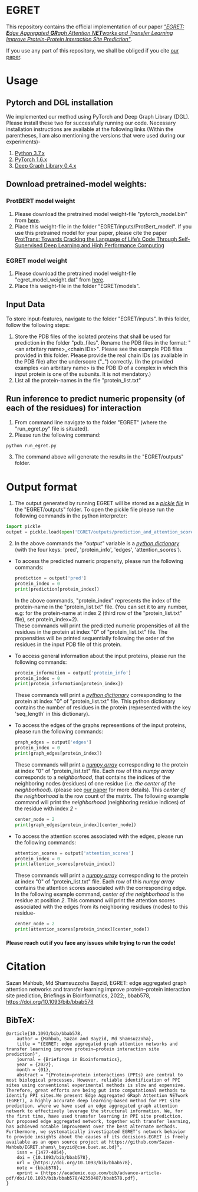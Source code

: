 # EGRET
This repository contains the official implementation of our paper [*"EGRET: **E**dge Aggregated **GR**aph Attention N**ET**works and Transfer Learning Improve Protein-Protein Interaction Site Prediction"*](https://doi.org/10.1093/bib/bbab578).

If you use any part of this repository, we shall be obliged if you cite [our paper](https://doi.org/10.1093/bib/bbab578).

# Usage
## Pytorch and DGL installation
We implemented our method using PyTorch and Deep Graph Library (DGL). Please install these two for successfully running our code. Necessary installation instructions are available at the following links (Within the parentheses, I am also mentioning the versions that were used during our experiments)-
1. [Python 3.7.x](https://www.python.org/downloads/)
2. [PyTorch 1.6.x](https://pytorch.org/get-started/locally/#start-locally)
3. [Deep Graph Library 0.4.x](https://docs.dgl.ai/en/0.4.x/install)

## Download pretrained-model weights:
### ProtBERT model weight
1. Please download the pretrained model weight-file "pytorch_model.bin" from [here](https://drive.google.com/file/d/10MLado6OTLtQ_RWbBEyZNaPCVXaCf73z/view?usp=sharing).
2. Place this weight-file in the folder "EGRET/inputs/ProtBert_model".
If you use this pretrained model for your paper, please cite the paper [ProtTrans: Towards Cracking the Language of Life’s Code Through Self-Supervised Deep Learning and High Performance Computing](https://www.biorxiv.org/content/10.1101/2020.07.12.199554v2)
### EGRET model weight
1. Please download the pretrained model weight-file "egret_model_weight.dat" from [here](https://drive.google.com/file/d/1KsbJ6x8y_8YneO29d81khIhXwt57SWwz/view?usp=sharing).
2. Place this weight-file in the folder "EGRET/models".

## Input Data
To store input-features, navigate to the folder "EGRET/inputs". In this folder, follow the following steps:
1. Store the PDB files of the isolated proteins that shall be used for prediction in the folder "pdb_files". Rename the PDB files in the format: "\<an arbritary name\>\_\<chain IDs\>". Please see the example PDB files provided in this folder. Please provide the real chain IDs (as available in the PDB file) after the underscore ("\_") correctly. (In the provided examples \<an arbritary name\> is the PDB ID of a complex in which this input protein is one of the subunits. It is not mendatory.)
2. List all the protein-names in the file "protein_list.txt"

## Run inference to predict numeric propensity (of each of the residues) for interaction
1. From command line navigate to the folder "EGRET" (where the "run_egret.py" file is situated).
2. Please run the following command:
```python
python run_egret.py
```
3. The command above will generate the results in the "EGRET/outputs" folder.

# Output format
1. The output generated by running EGRET will be stored as a [*pickle file*](https://docs.python.org/3/library/pickle.html) in the "EGRET/outputs" folder. To open the pickle file please run the following commands in the python interpreter:
  ```python
  import pickle
  output = pickle.load(open('EGRET/outputs/prediction_and_attention_scores.pkl', 'rb'))
  ```
2. In the above commands the *"output"* variable is a [*python dictionary*](https://docs.python.org/3/tutorial/datastructures.html#dictionaries) (with the four keys: 'pred', 'protein_info', 'edges', 'attention_scores').  
  - To access the predicted numeric propensity, please run the following commands:  
    ```python
    prediction = output['pred']  
    protein_index = 0  
    print(prediction[protein_index])  
    ```
    In the above commands, "protein_index" represents the index of the protein-name in the "protein_list.txt" file. (You can set it to any number, e.g: for the protein-name at index 2 (third row of the "protein_list.txt" file), set protein_index=2).  
    These commands will print the predicted numeric propensities of all the residues in the protein at index "0" of "protein_list.txt" file. The propensities will be printed sequentially following the order of the residues in the input PDB file of this protein.  

  - To access general information about the input proteins, please run the following commands:  
    ```python
    protein_information = output['protein_info']  
    protein_index = 0  
    print(protein_information[protein_index])    
    ```
    These commands will print a [*python dictionary*](https://docs.python.org/3/tutorial/datastructures.html#dictionaries) corresponding to the protein at index "0" of "protein_list.txt" file. This python dictionary contains the number of residues in the protein (represented with the key 'seq_length' in this dictionary).  

  - To access the edges of the graphs representions of the input proteins, please run the following commands:  
    ```python
    graph_edges = output['edges']  
    protein_index = 0  
    print(graph_edges[protein_index])  
    ```
    These commands will print a [*numpy array*](https://numpy.org/doc/stable/reference/generated/numpy.array.html) corresponding to the protein at index "0" of "protein_list.txt" file. Each row of this *numpy array* corresponds to a *neighborhood*, that contains the indices of the neighboring nodes (residues) of one residue (i.e. *the center of the neighborhood*). (please see [our paper](https://doi.org/10.1101/2020.11.07.372466) for more details). This *center of the neighborhood* is the row count of the matrix. The following example command will print the *neighborhood* (neighboring residue indices) of the residue with index *2* -  
    ```python
    center_node = 2  
    print(graph_edges[protein_index][center_node])  
    ```
  
  - To access the attention scores associated with the edges, please run the following commands:  
    ```python
    attention_scores = output['attention_scores']  
    protein_index = 0  
    print(attention_scores[protein_index])  
    ```
    These commands will print a [*numpy array*](https://numpy.org/doc/stable/reference/generated/numpy.array.html) corresponding to the protein at index "0" of "protein_list.txt" file. Each row of this *numpy array* contains the attention scores associated with the corresponding edge. In the following example command, *center of the neighborhood* is the residue at position *2*. This command will print the attention scores associated with the edges from its neighboring residues (nodes) to this residue-  
    ```python
    center_node = 2  
    print(attention_scores[protein_index][center_node])  
    ```

#### Please reach out if you face any issues while trying to run the code!

# Citation
Sazan Mahbub, Md Shamsuzzoha Bayzid, EGRET: edge aggregated graph attention networks and transfer learning improve protein–protein interaction site prediction, Briefings in Bioinformatics, 2022;, bbab578, https://doi.org/10.1093/bib/bbab578

## BibTeX:
```
@article{10.1093/bib/bbab578,
    author = {Mahbub, Sazan and Bayzid, Md Shamsuzzoha},
    title = "{EGRET: edge aggregated graph attention networks and transfer learning improve protein–protein interaction site prediction}",
    journal = {Briefings in Bioinformatics},
    year = {2022},
    month = {01},
    abstract = "{Protein–protein interactions (PPIs) are central to most biological processes. However, reliable identification of PPI sites using conventional experimental methods is slow and expensive. Therefore, great efforts are being put into computational methods to identify PPI sites.We present Edge Aggregated GRaph Attention NETwork (EGRET), a highly accurate deep learning-based method for PPI site prediction, where we have used an edge aggregated graph attention network to effectively leverage the structural information. We, for the first time, have used transfer learning in PPI site prediction. Our proposed edge aggregated network, together with transfer learning, has achieved notable improvement over the best alternate methods. Furthermore, we systematically investigated EGRET’s network behavior to provide insights about the causes of its decisions.EGRET is freely available as an open source project at https://github.com/Sazan-Mahbub/EGRET.shams\_bayzid@cse.buet.ac.bd}",
    issn = {1477-4054},
    doi = {10.1093/bib/bbab578},
    url = {https://doi.org/10.1093/bib/bbab578},
    note = {bbab578},
    eprint = {https://academic.oup.com/bib/advance-article-pdf/doi/10.1093/bib/bbab578/42350487/bbab578.pdf},
}

```
